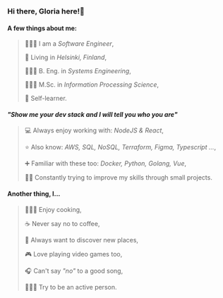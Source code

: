 ### Hi there, Gloria here!👋

#### A few things about me: 

> 👩🏻‍💻 I am a *Software Engineer*,
> 
> 📌 Living in *Helsinki, Finland*,
> 
> 👩🏻‍🎓 B. Eng. in *Systems Engineering*,
>
> 👩🏻‍🎓 M.Sc. in *Information Processing Science*,
> 
> 📖 Self-learner.

#### *"Show me your dev stack and I will tell you who you are"*
 
> 💻 Always enjoy working with: *NodeJS & React*,
> 
> ⭐ Also know: *AWS, SQL, NoSQL, Terraform, Figma, Typescript ...*,
> 
> ➕ Familiar with these too: *Docker, Python, Golang, Vue*,
> 
> ✍🏻 Constantly trying to improve my skills through small projects.

#### Another thing, I...
> 👩🏻‍🍳 Enjoy cooking,
> 
> ☕ Never say no to coffee,
> 
> 🧳 Always want to discover new places,
> 
> 🎮 Love playing video games too,
> 
> 🎧 Can't say *"no"* to a good song,
> 
> 🏃🏻‍♀️ Try to be an active person.
 
 


<!--
**gloria-stanciu/gloria-stanciu** is a ✨ _special_ ✨ repository because its `README.md` (this file) appears on your GitHub profile.

Here are some ideas to get you started:

- 👩🏻‍🎓 I'm a software engineer 
- 🔭 I’m currently working on ...
- 🌱 I’m currently learning ...
- 👯 I’m looking to collaborate on ...
- 🤔 I’m looking for help with ...
- 💬 Ask me about ...
- 📫 How to reach me: ...
- 😄 Pronouns: ...
- ⚡ Fun fact: ...
-->
